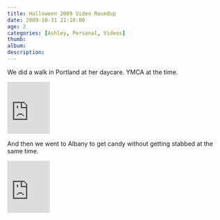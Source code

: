 ```yaml
---
title: Halloween 2009 Video Roundup
date: 2009-10-31 21:10:00
age: 2
categories: [Ashley, Personal, Videos]
thumb: 
album: 
description: 
---
```

<p>We did a walk in Portland at her daycare. YMCA at the time.</p> <p><iframe src="https://skydrive.live.com/embed?cid=F443C8FEC5D6FFCE&amp;resid=F443C8FEC5D6FFCE%21219&amp;authkey=ALJpvrd7NkZhqfU" width="98" height="120" frameborder="0" scrolling="no"></iframe></p> <p>And then we went to Albany to get candy without getting stabbed at the same time.</p> <p><iframe src="https://skydrive.live.com/embed?cid=F443C8FEC5D6FFCE&amp;resid=F443C8FEC5D6FFCE%21221&amp;authkey=AAIGTiZvi49wXDE" width="98" height="120" frameborder="0" scrolling="no"></iframe></p>
